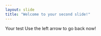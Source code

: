 ```yaml
---
layout: slide
title: "Welcome to your second slide!"
---
```

Your test
Use the left arrow to go back now!
